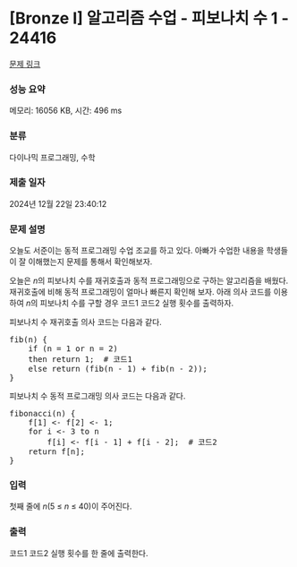 # [Bronze I] 알고리즘 수업 - 피보나치 수 1 - 24416 

[문제 링크](https://www.acmicpc.net/problem/24416) 

### 성능 요약

메모리: 16056 KB, 시간: 496 ms

### 분류

다이나믹 프로그래밍, 수학

### 제출 일자

2024년 12월 22일 23:40:12

### 문제 설명

<p>오늘도 서준이는 동적 프로그래밍 수업 조교를 하고 있다. 아빠가 수업한 내용을 학생들이 잘 이해했는지 문제를 통해서 확인해보자.</p>

<p>오늘은 <em>n</em>의 피보나치 수를 재귀호출과 동적 프로그래밍으로 구하는 알고리즘을 배웠다. 재귀호출에 비해 동적 프로그래밍이 얼마나 빠른지 확인해 보자. 아래 의사 코드를 이용하여 <em>n</em>의 피보나치 수를 구할 경우 코드1 코드2 실행 횟수를 출력하자.</p>

<p>피보나치 수 재귀호출 의사 코드는 다음과 같다.</p>

<pre>fib(n) {
    if (n = 1 or n = 2)
    then return 1;  # 코드1
    else return (fib(n - 1) + fib(n - 2));
}</pre>

<p>피보나치 수 동적 프로그래밍 의사 코드는 다음과 같다.</p>

<pre>fibonacci(n) {
    f[1] <- f[2] <- 1;
    for i <- 3 to n
        f[i] <- f[i - 1] + f[i - 2];  # 코드2
    return f[n];
}</pre>

### 입력 

 <p>첫째 줄에 <i>n</i>(5 ≤ <em>n</em> ≤ 40)이 주어진다.</p>

### 출력 

 <p>코드1 코드2 실행 횟수를 한 줄에 출력한다.</p>

